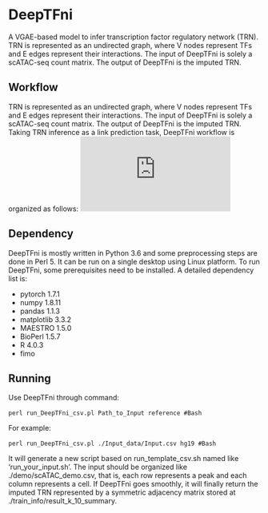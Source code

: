 # DeepTFni
A VGAE-based model to infer transcription factor regulatory network (TRN).
TRN is represented as an undirected graph, where V nodes represent TFs and 
E edges represent their interactions. The input of DeepTFni is solely a scATAC-seq
count matrix. The output of DeepTFni is the imputed TRN.

## Workflow
TRN is represented as an undirected graph, where V nodes represent TFs and 
E edges represent their interactions. The input of DeepTFni is solely a scATAC-seq
count matrix. The output of DeepTFni is the imputed TRN. Taking TRN inference as a link prediction task, DeepTFni workflow is organized as follows:
![](https://github.com/sunyolo/DeepTFni/blob/main/data_resource/DeepTFni%20workflow.pdf)

## Dependency
DeepTFni is mostly written in Python 3.6 and some preprocessing steps are done in Perl 5. It can be run on a single desktop using Linux platform. To run DeepTFni, some prerequisites need to be installed. A detailed dependency list is:
* pytorch 1.7.1
* numpy 1.8.11
* pandas 1.1.3
* matplotlib 3.3.2
* MAESTRO 1.5.0
* BioPerl 1.5.7
* R 4.0.3
* fimo

## Running
Use DeepTFni through command:
```
perl run_DeepTFni_csv.pl Path_to_Input reference #Bash
``` 
For example:
```
perl run_DeepTFni_csv.pl ./Input_data/Input.csv hg19 #Bash
``` 
It will generate a new script based on run_template_csv.sh named like ‘run_your_input.sh’. 
The input should be organized like ./demo/scATAC_demo.csv, that is, each row represents a peak and each column represents a cell. If DeepTFni goes smoothly, it will finally return the imputed TRN represented by a symmetric adjacency matrix stored at ./train_info/result_k_10_summary. 
